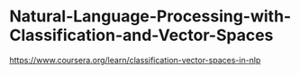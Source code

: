 # Natural-Language-Processing-with-Classification-and-Vector-Spaces
https://www.coursera.org/learn/classification-vector-spaces-in-nlp
